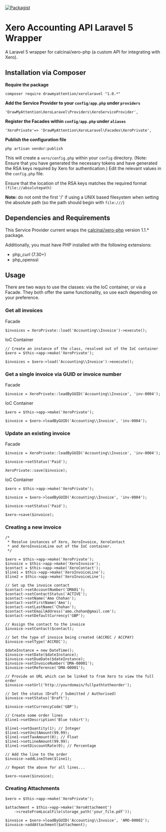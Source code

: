 [![Packagist](https://img.shields.io/packagist/dt/drawmyattention/xerolaravel.svg)](https://packagist.org/packages/drawmyattention/xerolaravel)

# Xero Accounting API Laravel 5 Wrapper

A Laravel 5 wrapper for calcinai/xero-php (a custom API for integrating with Xero).

## Installation via Composer

**Require the package**

    composer require drawmyattention/xerolaravel "1.0.*"


**Add the Service Provider to your ```config/app.php``` under ```providers```**

    'DrawMyAttention\XeroLaravel\Providers\XeroServiceProvider',

**Register the Facades within ```config/app.php``` under ```aliases```**

    'XeroPrivate'=> 'DrawMyAttention\XeroLaravel\Facades\XeroPrivate',

**Publish the configuration file**

    php artisan vendor:publish

This will create a ```xero/config.php``` within your ```config``` directory. (Note: Ensure that you have generated the
necessary tokens and have generated the RSA keys required by Xero for authentication.) Edit the relevant values in the
```config.php``` file.

Ensure that the location of the RSA keys matches the required format ```(file://absolutepath)```

**Note:** do not omit the first '/'  if using a UNIX based filesystem when setting the absolute path (so the path should begin with ``` file:/// ```)

## Dependencies and Requirements

This Service Provider current wraps the [calcinai/xero-php](https://github.com/calcinai/xero-php) version 1.1.* package.

Additionally, you must have PHP installed with the following extensions:

* php_curl (7.30+)
* php_openssl

## Usage

There are two ways to use the classes: via the IoC container, or via a Facade. They both offer the same functionality, so use each
depending on your preference.

### Get all invoices

Facade

    $invoices = XeroPrivate::load('Accounting\\Invoice')->execute();

IoC Container

    // Create an instance of the class, resolved out of the IoC container
    $xero = $this->app->make('XeroPrivate');

    $invoices = $xero->load('Accounting\\Invoice')->execute();

### Get a single invoice via GUID or invoice number

Facade

    $invoice = XeroPrivate::loadByGUID('Accounting\\Invoice', 'inv-0004');

IoC Container

    $xero = $this->app->make('XeroPrivate');

    $invoice = $xero->loadByGUID('Accounting\\Invoice', 'inv-0004');

### Update an existing invoice

Facade

    $invoice = XeroPrivate::loadByGUID('Accounting\\Invoice', 'inv-0004');

    $invoice->setStatus('Paid');

    XeroPrivate::save($invoice);

IoC Container

    $xero = $this->app->make('XeroPrivate');

    $invoice = $xero->loadByGUID('Accounting\\Invoice', 'inv-0004');

    $invoice->setStatus('Paid');

    $xero->save($invoice);

### Creating a new invoice

    /*
     * Resolve instances of Xero, XeroInvoice, XeroContact
     * and XeroInvoiceLine out of the IoC container.
     */

    $xero = $this->app->make('XeroPrivate');
    $invoice = $this->app->make('XeroInvoice');
    $contact = $this->app->make('XeroContact');
    $line1 = $this->app->make('XeroInvoiceLine');
    $line2 = $this->app->make('XeroInvoiceLine');

    // Set up the invoice contact
    $contact->setAccountNumber('DMA01');
    $contact->setContactStatus('ACTIVE');
    $contact->setName('Amo Chohan');
    $contact->setFirstName('Amo');
    $contact->setLastName('Chohan');
    $contact->setEmailAddress('amo.chohan@gmail.com');
    $contact->setDefaultCurrency('GBP');

    // Assign the contact to the invoice
    $invoice->setContact($contact);

    // Set the type of invoice being created (ACCREC / ACCPAY)
    $invoice->setType('ACCREC');

    $dateInstance = new DateTime();
    $invoice->setDate($dateInstance);
    $invoice->setDueDate($dateInstance);
    $invoice->setInvoiceNumber('DMA-00001');
    $invoice->setReference('DMA-00001');

    // Provide an URL which can be linked to from Xero to view the full order
    $invoice->setUrl('http://yourdomain/fullpathtotheorder');

    // Set the status (Draft / Submitted / Authorised)
    $invoice->setStatus('Draft');

    $invoice->setCurrencyCode('GBP');

    // Create some order lines
    $line1->setDescription('Blue tshirt');

    $line1->setQuantity(1); // Integer
    $line1->setUnitAmount(99.99);
    $line1->setTaxAmount(0); // Float
    $line1->setLineAmount(99.99);
    $line1->setDiscountRate(0); // Percentage

    // Add the line to the order
    $invoice->addLineItem($line1);

    // Repeat the above for all lines...

    $xero->save($invoice);

### Creating Attachments

    $xero = $this->app->make('XeroPrivate');

    $attachment = $this->app->make('XeroAttachment')
        ->createFromLocalFile(storage_path('your_file.pdf'));

    $invoice = $xero->loadByGUID('Accounting\\Invoice', 'AMO-00002');
    $invoice->addAttachment($attachment);
